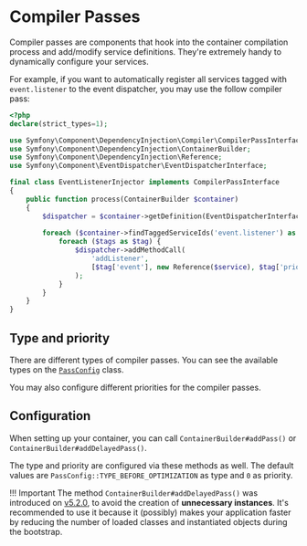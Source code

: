 # Compiler Passes

Compiler passes are components that hook into the container compilation process and add/modify service definitions.
They're extremely handy to dynamically configure your services.

For example, if you want to automatically register all services tagged with `event.listener` to the event dispatcher, you may use the follow compiler pass:

```php
<?php
declare(strict_types=1);

use Symfony\Component\DependencyInjection\Compiler\CompilerPassInterface;
use Symfony\Component\DependencyInjection\ContainerBuilder;
use Symfony\Component\DependencyInjection\Reference;
use Symfony\Component\EventDispatcher\EventDispatcherInterface;

final class EventListenerInjector implements CompilerPassInterface
{
    public function process(ContainerBuilder $container)
    {
        $dispatcher = $container->getDefinition(EventDispatcherInterface::class);   
    
        foreach ($container->findTaggedServiceIds('event.listener') as $service => $tags) {
            foreach ($tags as $tag) {
                $dispatcher->addMethodCall(
                    'addListener',
                    [$tag['event'], new Reference($service), $tag['priority']]
                );
            }
        }
    }
}
```

## Type and priority

There are different types of compiler passes.
You can see the available types on the [`PassConfig`] class.

You may also configure different priorities for the compiler passes.

## Configuration

When setting up your container, you can call `ContainerBuilder#addPass()` or `ContainerBuilder#addDelayedPass()`.

The type and priority are configured via these methods as well.
The default values are `PassConfig::TYPE_BEFORE_OPTIMIZATION` as type and `0` as priority.

!!! Important
    The method `ContainerBuilder#addDelayedPass()` was introduced on [v5.2.0], to avoid the creation of **unnecessary instances**.
    It's recommended to use it because it (possibly) makes your application faster by reducing the number of loaded classes and instantiated objects during the bootstrap.

[`PassConfig`]: https://github.com/symfony/dependency-injection/blob/6152c7f22d9d2f367534144a75a54e27f51e6f44/Compiler/PassConfig.php#L25-L29
[v5.2.0]: https://github.com/lcobucci/di-builder/releases/tag/5.2.0
